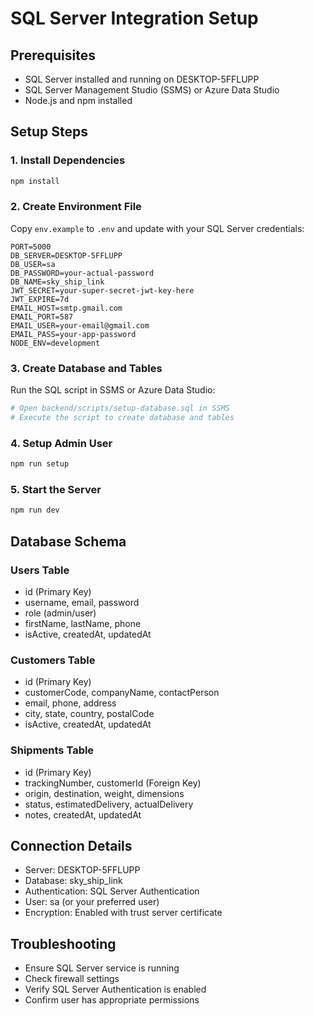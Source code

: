 # SQL Server Integration Setup

## Prerequisites
- SQL Server installed and running on DESKTOP-5FFLUPP
- SQL Server Management Studio (SSMS) or Azure Data Studio
- Node.js and npm installed

## Setup Steps

### 1. Install Dependencies
```bash
npm install
```

### 2. Create Environment File
Copy `env.example` to `.env` and update with your SQL Server credentials:
```env
PORT=5000
DB_SERVER=DESKTOP-5FFLUPP
DB_USER=sa
DB_PASSWORD=your-actual-password
DB_NAME=sky_ship_link
JWT_SECRET=your-super-secret-jwt-key-here
JWT_EXPIRE=7d
EMAIL_HOST=smtp.gmail.com
EMAIL_PORT=587
EMAIL_USER=your-email@gmail.com
EMAIL_PASS=your-app-password
NODE_ENV=development
```

### 3. Create Database and Tables
Run the SQL script in SSMS or Azure Data Studio:
```bash
# Open backend/scripts/setup-database.sql in SSMS
# Execute the script to create database and tables
```

### 4. Setup Admin User
```bash
npm run setup
```

### 5. Start the Server
```bash
npm run dev
```

## Database Schema

### Users Table
- id (Primary Key)
- username, email, password
- role (admin/user)
- firstName, lastName, phone
- isActive, createdAt, updatedAt

### Customers Table
- id (Primary Key)
- customerCode, companyName, contactPerson
- email, phone, address
- city, state, country, postalCode
- isActive, createdAt, updatedAt

### Shipments Table
- id (Primary Key)
- trackingNumber, customerId (Foreign Key)
- origin, destination, weight, dimensions
- status, estimatedDelivery, actualDelivery
- notes, createdAt, updatedAt

## Connection Details
- Server: DESKTOP-5FFLUPP
- Database: sky_ship_link
- Authentication: SQL Server Authentication
- User: sa (or your preferred user)
- Encryption: Enabled with trust server certificate

## Troubleshooting
- Ensure SQL Server service is running
- Check firewall settings
- Verify SQL Server Authentication is enabled
- Confirm user has appropriate permissions
